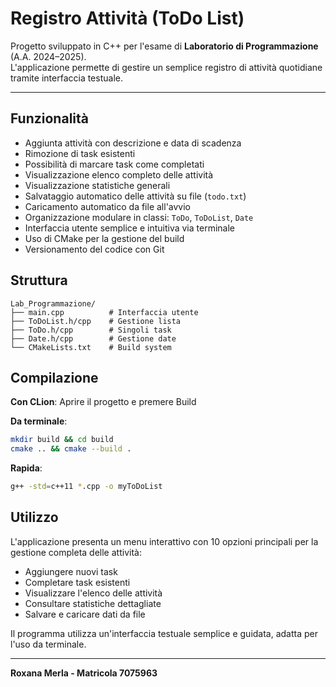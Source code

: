 # Registro Attività (ToDo List)

Progetto sviluppato in C++ per l'esame di **Laboratorio di Programmazione** (A.A. 2024–2025).  
L'applicazione permette di gestire un semplice registro di attività quotidiane tramite interfaccia testuale.

---

## Funzionalità

- Aggiunta attività con descrizione e data di scadenza
- Rimozione di task esistenti
- Possibilità di marcare task come completati
- Visualizzazione elenco completo delle attività
- Visualizzazione statistiche generali
- Salvataggio automatico delle attività su file (`todo.txt`)
- Caricamento automatico da file all'avvio
- Organizzazione modulare in classi: `ToDo`, `ToDoList`, `Date`
- Interfaccia utente semplice e intuitiva via terminale
- Uso di CMake per la gestione del build
- Versionamento del codice con Git

## Struttura

```
Lab_Programmazione/
├── main.cpp          # Interfaccia utente
├── ToDoList.h/cpp    # Gestione lista
├── ToDo.h/cpp        # Singoli task
├── Date.h/cpp        # Gestione date
└── CMakeLists.txt    # Build system
```

## Compilazione

**Con CLion**: Aprire il progetto e premere Build

**Da terminale**:

```bash
mkdir build && cd build
cmake .. && cmake --build .
```

**Rapida**:

```bash
g++ -std=c++11 *.cpp -o myToDoList
```

## Utilizzo

L'applicazione presenta un menu interattivo con 10 opzioni principali per la gestione completa delle attività:

- Aggiungere nuovi task
- Completare task esistenti
- Visualizzare l'elenco delle attività
- Consultare statistiche dettagliate
- Salvare e caricare dati da file

Il programma utilizza un'interfaccia testuale semplice e guidata, adatta per l'uso da terminale.

---

**Roxana Merla - Matricola 7075963**

